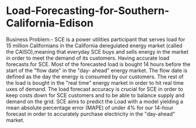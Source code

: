 # Load-Forecasting-for-Southern-California-Edison
Business Problem:-
SCE is a power utilities participant that serves load for 15 million Californians in the California deregulated energy market (called the CAISO),meaning that everyday SCE buys and sells energy in the market in order to meet the demand of its customers. Having accurate load forecasts for SCE. Most of the forecasted load is bought 14 hours before the start of the "flow date" in the "day- ahead" energy market. The flow date is defined as the day the energy is consumed by our customers. The rest of the load is bought in the "real time" energy market in order to hit real time  uxes of demand. The load forecast accuracy is crucial for SCE in order to keep costs down for SCE customers and to be able to balance supply and demand on the grid. SCE aims to predict the Load with a model yielding a mean absolute percentage error (MAPE) of under 4% for our 14-hour forecast in order to accurately purchase electricity in the "day-ahead" market.
